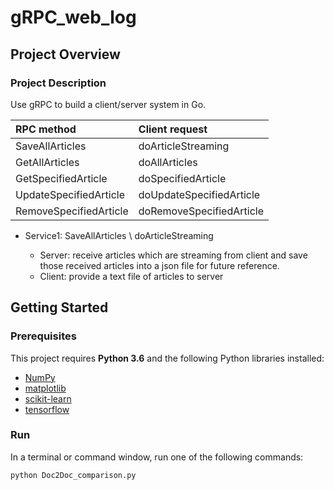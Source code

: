 # gRPC_web_log

## Project Overview
### Project Description

Use gRPC to build a client/server system in Go.

  | RPC method  | Client request |
  | :---  | :---  |
  | SaveAllArticles  | doArticleStreaming  |
  | GetAllArticles | doAllArticles  |
  | GetSpecifiedArticle | doSpecifiedArticle |
  | UpdateSpecifiedArticle| doUpdateSpecifiedArticle  |
  | RemoveSpecifiedArticle | doRemoveSpecifiedArticle |
  
  + Service1: SaveAllArticles \ doArticleStreaming 
  
    - Server: receive articles which are streaming from client and save those received articles into a json file for future reference.    
    - Client: provide a text file of articles to server
    
    

## Getting Started
### Prerequisites

This project requires **Python 3.6** and the following Python libraries installed:

- [NumPy](http://www.numpy.org/)
- [matplotlib](http://matplotlib.org/)
- [scikit-learn](http://scikit-learn.org/stable/)
- [tensorflow](https://www.tensorflow.org/install/pip)


### Run

In a terminal or command window, run one of the following commands:

```bash
python Doc2Doc_comparison.py
```  

